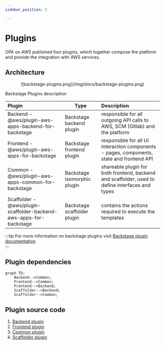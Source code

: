 ```yaml
---
sidebar_position: 3

---
```


# Plugins

OPA on AWS published four plugins, which together compose the platform and provide the integration with AWS services.

## Architecture

<p align="center">
![backstage-plugins.png](/img/docs/backstage-plugins.png)
</p>

Backstage Plugins description

| Plugin | Type  | Description |
| :------------------- | ---- | :----------------------------------------------------------------------------------------- |
| Backend - @aws/plugin-aws-apps-backend-for-backstage| Backstage backend plugin | responsible for all outgoing API calls to AWS, SCM (Gitlab) and the platform |
| Frontend - @aws/plugin-aws-apps-for-backstage| Backstage frontend plugin | responsible for all UI interaction components - pages, components, state and frontend API |
| Common - @aws/plugin-aws-apps-common-for-backstage| Backstage isomorphic plugin | shareable plugin for both frontend, backend and scaffolder, used to define interfaces and types |
| Scaffolder - @aws/plugin-scaffolder-backend-aws-apps-for-backstage| Backstage scaffolder plugin | contains the actions required to execute the templates |

:::tip
For more information on backstage plugins visit [Backstage plugin documentation](https://backstage.io/docs/plugins/backend-plugin/#creating-a-backend-plugin)  
:::

## Plugin dependencies  

```mermaid
graph TD;
    Backend-->Common;
    Frontend-->Common;
    Frontend-->Backend;
    Scaffolder-->Backend;
    Scaffolder-->Common;
```

## Plugin source code

1. [Backend plugin](https://github.com/awslabs/app-development-for-backstage-io-on-aws/blob/main/backstage-plugins/plugins/aws-apps-backend/README.md)
2. [Frontend plugin](https://github.com/awslabs/app-development-for-backstage-io-on-aws/blob/main/backstage-plugins/plugins/aws-apps/README.md)
3. [Common plugin](https://github.com/awslabs/app-development-for-backstage-io-on-aws/blob/main/backstage-plugins/plugins/aws-apps-common/README.md)
4. [Scaffolder plugin](https://github.com/awslabs/app-development-for-backstage-io-on-aws/blob/main/backstage-plugins/plugins/scaffolder-backend-module-aws-apps/README.md)
